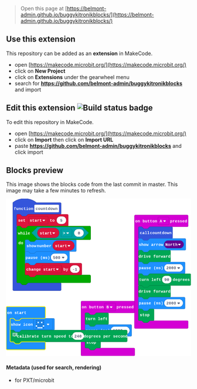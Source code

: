 > Open this page at [https://belmont-admin.github.io/buggykitronikblocks/](https://belmont-admin.github.io/buggykitronikblocks/)

## Use this extension

This repository can be added as an **extension** in MakeCode.

* open [https://makecode.microbit.org/](https://makecode.microbit.org/)
* click on **New Project**
* click on **Extensions** under the gearwheel menu
* search for **https://github.com/belmont-admin/buggykitronikblocks** and import

## Edit this extension ![Build status badge](https://github.com/belmont-admin/buggykitronikblocks/workflows/MakeCode/badge.svg)

To edit this repository in MakeCode.

* open [https://makecode.microbit.org/](https://makecode.microbit.org/)
* click on **Import** then click on **Import URL**
* paste **https://github.com/belmont-admin/buggykitronikblocks** and click import

## Blocks preview

This image shows the blocks code from the last commit in master.
This image may take a few minutes to refresh.

![A rendered view of the blocks](https://github.com/belmont-admin/buggykitronikblocks/raw/master/.github/makecode/blocks.png)

#### Metadata (used for search, rendering)

* for PXT/microbit
<script src="https://makecode.com/gh-pages-embed.js"></script><script>makeCodeRender("{{ site.makecode.home_url }}", "{{ site.github.owner_name }}/{{ site.github.repository_name }}");</script>
